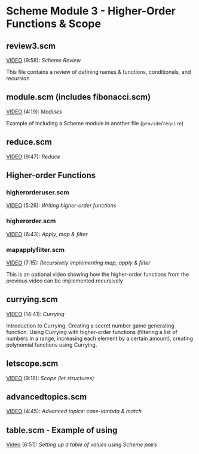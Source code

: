 # Scheme Module 3 - Higher-Order Functions & Scope

## review3.scm

[VIDEO](https://youtu.be/vBaToXTnCH4) (9:58): *Scheme Review*

This file contains a review of defining names & functions, conditionals, and recursion

## module.scm (includes fibonacci.scm)

[VIDEO](https://youtu.be/x2ujbDeF-ug) (4:19): *Modules*

Example of including a Scheme module in another file (`provide`/`require`)

## reduce.scm

[VIDEO](https://youtu.be/pRoTDsVKkDw) (9:47): *Reduce*

## Higher-order Functions

### higherorderuser.scm

[VIDEO](https://youtu.be/V3lxZfO6guk) (5:26): *Writing higher-order functions*

### higherorder.scm

[VIDEO](https://youtu.be/ATonPhARJ5g) (6:43): *Apply, map & filter*

### mapapplyfilter.scm

[VIDEO](https://youtu.be/cqrj0rQn3Ag) (7:15): *Recursively implementing map, apply & filter*

This is an optional video showing how the higher-order functions from the previous video can be implemented recursively

## currying.scm

[VIDEO](https://youtu.be/kOT44AC-x7s) (14:41): *Currying*

Introduction to Currying.  Creating a secret number game generating function.  Using Currying with higher-order functions (filtering a list of numbers in a range, increasing each element by a certain amount), creating polynomial functions using Currying.

## letscope.scm

[VIDEO](https://youtu.be/y25-KYfviEw) (9:18): *Scope (let structures)*

## advancedtopics.scm

[VIDEO](https://youtu.be/3dfEXUz0NTg) (4:45): *Advanced topics: case-lambda & match*

## table.scm - Example of using

[Video](https://youtu.be/TSAk5CMxp4E) (6:51): *Setting up a table of values using Scheme pairs*
